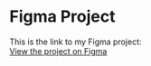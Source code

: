 # Figma Project

This is the link to my Figma project:  
[View the project on Figma](https://www.figma.com/proto/VDZnrvF3Z1yFDniOGWCtR4/Expenses-Management-App?page-id=1%3A24&node-id=1664-14684&node-type=canvas&viewport=1089%2C303%2C0.02&t=xRDLVWrj1k3kCtbr-8&scaling=scale-down-width&content-scaling=fixed&hide-ui=1)
